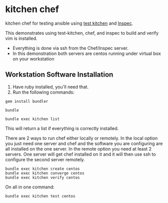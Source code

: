 # kitchen chef

kitchen chef for testing ansible using [test kitchen][kitchen] and [Inspec][inspec].

This demonstrates using test-kitchen, chef, and inspec to build and verify vim is installed.
  * Everything is done via ssh from the Chef/Inspec server.
  * In this demonstration both servers are centos running under virtual box on your workstation

## Workstation Software Installation

1. Have ruby installed, you'll need that.
2. Run the following commands:

```
gem install bundler
```

```
bundle
```

```
bundle exec kitchen list
```

This will return a list if everything is correctly installed.

There are 2 ways to run chef either locally or remotely. In the local option you just need one server and chef and the software you are configuring are all installed on the one server.
In the remote option you need at least 2 servers. One server will get chef installed on it and it will then use ssh to configure the second server remotely.

```
bundle exec kitchen create centos
bundle exec kitchen converge centos
bundle exec kitchen verify centos
```

On all in one command:

```
bundle exec kitchen test centos
```

[kitchen]: http://kitchen.ci
[inspec]: http://github.com/chef/inspec
